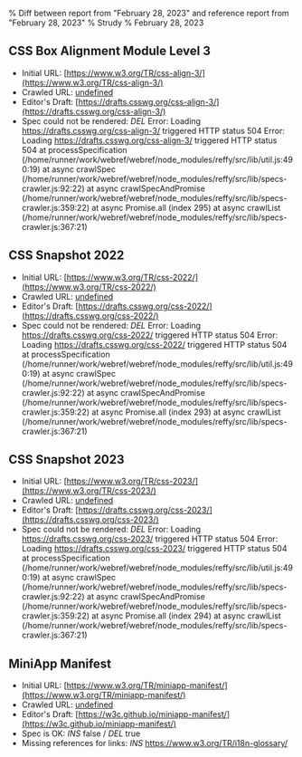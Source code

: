 % Diff between report from "February 28, 2023" and reference report from "February 28, 2023"
% Strudy
% February 28, 2023

## CSS Box Alignment Module Level 3

- Initial URL: [https://www.w3.org/TR/css-align-3/](https://www.w3.org/TR/css-align-3/)
- Crawled URL: [undefined](undefined)
- Editor's Draft: [https://drafts.csswg.org/css-align-3/](https://drafts.csswg.org/css-align-3/)
- Spec could not be rendered: *DEL* Error: Loading https://drafts.csswg.org/css-align-3/ triggered HTTP status 504 Error: Loading https://drafts.csswg.org/css-align-3/ triggered HTTP status 504
    at processSpecification (/home/runner/work/webref/webref/node_modules/reffy/src/lib/util.js:490:19)
    at async crawlSpec (/home/runner/work/webref/webref/node_modules/reffy/src/lib/specs-crawler.js:92:22)
    at async crawlSpecAndPromise (/home/runner/work/webref/webref/node_modules/reffy/src/lib/specs-crawler.js:359:22)
    at async Promise.all (index 295)
    at async crawlList (/home/runner/work/webref/webref/node_modules/reffy/src/lib/specs-crawler.js:367:21)


## CSS Snapshot 2022

- Initial URL: [https://www.w3.org/TR/css-2022/](https://www.w3.org/TR/css-2022/)
- Crawled URL: [undefined](undefined)
- Editor's Draft: [https://drafts.csswg.org/css-2022/](https://drafts.csswg.org/css-2022/)
- Spec could not be rendered: *DEL* Error: Loading https://drafts.csswg.org/css-2022/ triggered HTTP status 504 Error: Loading https://drafts.csswg.org/css-2022/ triggered HTTP status 504
    at processSpecification (/home/runner/work/webref/webref/node_modules/reffy/src/lib/util.js:490:19)
    at async crawlSpec (/home/runner/work/webref/webref/node_modules/reffy/src/lib/specs-crawler.js:92:22)
    at async crawlSpecAndPromise (/home/runner/work/webref/webref/node_modules/reffy/src/lib/specs-crawler.js:359:22)
    at async Promise.all (index 293)
    at async crawlList (/home/runner/work/webref/webref/node_modules/reffy/src/lib/specs-crawler.js:367:21)


## CSS Snapshot 2023

- Initial URL: [https://www.w3.org/TR/css-2023/](https://www.w3.org/TR/css-2023/)
- Crawled URL: [undefined](undefined)
- Editor's Draft: [https://drafts.csswg.org/css-2023/](https://drafts.csswg.org/css-2023/)
- Spec could not be rendered: *DEL* Error: Loading https://drafts.csswg.org/css-2023/ triggered HTTP status 504 Error: Loading https://drafts.csswg.org/css-2023/ triggered HTTP status 504
    at processSpecification (/home/runner/work/webref/webref/node_modules/reffy/src/lib/util.js:490:19)
    at async crawlSpec (/home/runner/work/webref/webref/node_modules/reffy/src/lib/specs-crawler.js:92:22)
    at async crawlSpecAndPromise (/home/runner/work/webref/webref/node_modules/reffy/src/lib/specs-crawler.js:359:22)
    at async Promise.all (index 294)
    at async crawlList (/home/runner/work/webref/webref/node_modules/reffy/src/lib/specs-crawler.js:367:21)


## MiniApp Manifest

- Initial URL: [https://www.w3.org/TR/miniapp-manifest/](https://www.w3.org/TR/miniapp-manifest/)
- Crawled URL: [undefined](undefined)
- Editor's Draft: [https://w3c.github.io/miniapp-manifest/](https://w3c.github.io/miniapp-manifest/)
- Spec is OK: *INS* false / *DEL* true
- Missing references for links: *INS* https://www.w3.org/TR/i18n-glossary/



